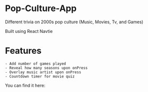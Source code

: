 # Pop-Culture-App

Different trivia on 2000s pop culture (Music, Movies, Tv, and Games)

Built using React Navtie

# Features
    - Add number of games played
    - Reveal how many seasons upon onPress
    - Overlay music artist upon onPress
    - Countdown timer for movie quiz

You can find it here: